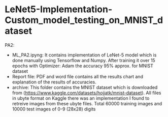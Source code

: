 # LeNet5-Implementation-Custom_model_testing_on_MNIST_dataset

PA2: <br/>
- ML_PA2.ipyng: It contains implementation of LeNet-5 model which is done manually using Tensorflow and Numpy. After training it over 15 epochs with Optimizer: Adam the accuracy 95% approx. for MNIST dataset <br/>
- Report file: PDF and word file contains all the results chart and explanation of the results of accuracies. <br/>
- archive: This folder contains the MNIST dataset which is downloaded from (https://www.kaggle.com/datasets/hojjatk/mnist-dataset). All files in ubyte format on Kaggle there was an implementation I found to retreive images from these ubyte files. Total 60000 training images and 10000 test images of 0-9 (28x28) digits
